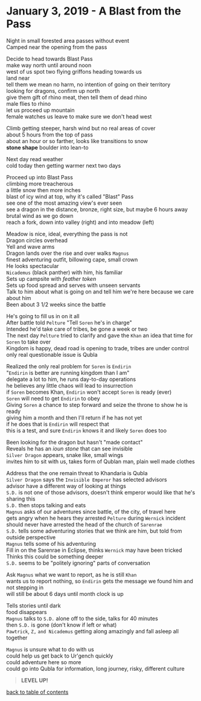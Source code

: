 # January 3, 2019 - A Blast from the Pass

Night in small forested area passes without event  
Camped near the opening from the pass  

Decide to head towards Blast Pass  
make way north until around noon  
west of us spot two flying griffons heading towards us  
land near  
tell them we mean no harm, no intention of going on their territory  
looking for dragons, confirm up north  
give them gift of rhino meat, then tell them of dead rhino  
male flies to rhino  
let us proceed up mountain  
female watches us leave to make sure we don't head west  

Climb getting steeper, harsh wind but no real areas of cover  
about 5 hours from the top of pass  
about an hour or so farther, looks like transitions to snow  
**stone shape** boulder into lean-to  

Next day read weather  
cold today then getting warmer next two days  

Proceed up into Blast Pass  
climbing more treacherous  
a little snow then more inches  
blast of icy wind at top, why it's called "Blast" Pass  
see one of the most amazing view's ever seen  
see a dragon in the distance, bronze, right size, but maybe 6 hours away  
brutal wind as we go down  
reach a fork, down into valley (right) and into meadow (left)  

Meadow is nice, ideal, everything the pass is not  
Dragon circles overhead  
Yell and wave arms  
Dragon lands over the rise and over walks `Magnus`  
finest adventuring outfit, billowing cape, small crown  
He looks spectacular  
`Nicademus` (black panther) with him, his familiar  
Sets up campsite with _feather token_  
Sets up food spread and serves with unseen servants  
Talk to him about what is going on and tell him we're here because we care about him  
Been about 3 1/2 weeks since the battle  

He's going to fill us in on it all  
After battle told `Pelture` "Tell `Soren` he's in charge"  
Intended he'd take care of tribes, be gone a week or two  
The next day `Pelture` tried to clarify and gave the `Khan` an idea that time for `Soren` to take over  
Kingdom is happy, dead road is opening to trade, tribes are under control  
only real questionable issue is Qubla  

Realized the only real problem for `Soren` is `Endirin`  
"`Endirin` is better are running kingdom than I am"  
delegate a lot to him, he runs day-to-day operations  
he believes any little chaos will lead to insurrection  
if `Soren` becomes Khan, `Endirin` won't accept `Soren` is ready (ever)  
`Soren` will need to get `Endirin` to obey  
Giving `Soren` a chance to step forward and seize the throne to show he is ready  
giving him a month and then I'll return if he has not yet  
if he does that is `Endirin` will respect that  
this is a test, and sure `Endirin` knows it and likely `Soren` does too  

Been looking for the dragon but hasn't "made contact"  
Reveals he has an _ioun stone_ that can see invisible  
`Silver Dragon` appears, snake like, small wings  
invites him to sit with us, takes form of Qublan man, plain well made clothes  

Address that the one remain threat to Khandaria is Qubla  
`Silver Dragon` says the `Invisible Emperor` has selected advisors  
advisor have a different way of looking at things  
`S.D.` is not one of those advisors, doesn't think emperor would like that he's sharing this  
`S.D.` then stops talking and eats  
`Magnus` asks of our adventures since battle, of the city, of travel here  
gets angry when he hears they arrested `Pelture` during `Wernick` incident  
should never have arrested the head of the church of `Sarenrae`  
`S.D.` tells some adventuring stories that we think are him, but told from outside perspective  
`Magnus` tells some of his adventuring  
Fill in on the Sarenrae in Eclipse, thinks `Wernick` may have been tricked  
Thinks this could be something deeper  
`S.D.` seems to be "politely ignoring" parts of conversation  

Ask `Magnus` what we want to report, as he is still `Khan`  
wants us to report nothing, so `Endirin` gets the message we found him and not stepping in  
will still be about 6 days until month clock is up  

Tells stories until dark  
food disappears  
`Magnus` talks to `S.D.` alone off to the side, talks for 40 minutes  
then `S.D.` is gone (don't know if left or what)  
`Pawtrick`, `Z,` `and Nicademus` getting along amazingly and fall asleep all together  

`Magnus` is unsure what to do with us  
could help us get back to Ur'gench quickly  
could adventure here so more  
could go into Qubla for information, long journey, risky, different culture  

> **LEVEL UP!**

[back to table of contents](/sessions/README.md)
